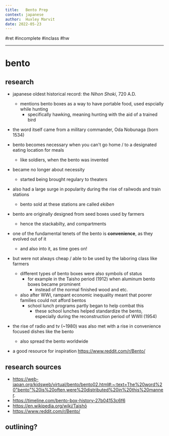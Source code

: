 ```yaml
---
title:   Bento Prep
context: japanese
author:  Huxley Marvit
date: 2022-05-23
---
```


 #ret #incomplete #inclass #hw

***

# bento 
## research
- japanese oldest historical record: the *Nihon Shoki*, 720 A.D.
	- mentions bento boxes as a way to have portable food, used espcially while hunting 
		- specifically hawking, meaning hunting with the aid of a trained bird
- the word itself came from a military commander, Oda Nobunaga (born 1534)
- bento becomes necessary when you can't go home / to a designated eating location for meals
	- like soldiers, when the bento was invented
- became no longer about necessity 
	- started being brought regulary to theaters
- also had a large surge in popularity during the rise of railwods and train stations
	- bento sold at these stations are called *ekiben*
- bento are originally designed from seed boxes used by farmers
	- hence the stackabilty, and compartments
- one of the fundamental tenets of the bento is **convenience**, as they evolved out of it
	- and also into it, as time goes on!
	
- but were not always cheap / able to be used by the laboring class like farmers
	- different types of bento boxes were also symbols of status
		- for example in the Taisho period (1912) when aluminum bento boxes became prominent
			- instead of the normal finished wood and etc. 
	- also after WWI, rampant economic inequality meant that poorer families could not afford bentos 
		- school lunch programs partly began to help combat this 
			- these school lunches helped standardize the bento, especially during the reconstruction period of WWII (1954)
- the rise of radio and tv (~1980) was also met with a rise in convenience focused dishes like the bento 
	- also spread the bento worldwide
- a good resource for inspiration https://www.reddit.com/r/Bento/

## research sources
- https://web-japan.org/kidsweb/virtual/bento/bento02.html#:~:text=The%20word%20"bento"%20is%20often,were%20distributed%20in%20this%20manner.
- https://timeline.com/bento-box-history-27b04153c6f6
- https://en.wikipedia.org/wiki/Taishō
- https://www.reddit.com/r/Bento/

## outlining?



















